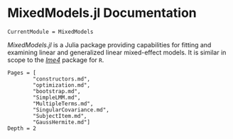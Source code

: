 # MixedModels.jl Documentation

```@meta
CurrentModule = MixedModels
```

*MixedModels.jl* is a Julia package providing capabilities for fitting and examining linear and generalized linear mixed-effect models.
It is similar in scope to the [*lme4*](https://github.com/lme4/lme4) package for `R`.

```@contents
Pages = [
        "constructors.md",
        "optimization.md",
        "bootstrap.md",
        "SimpleLMM.md",
        "MultipleTerms.md",
        "SingularCovariance.md",
        "SubjectItem.md",
        "GaussHermite.md"]
Depth = 2
```
